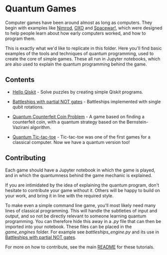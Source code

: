 # Quantum Games

Computer games have been around almost as long as computers. They begin with examples like [Nimrod](https://en.wikipedia.org/wiki/Nimrod_(computing)), [OXO](https://en.wikipedia.org/wiki/OXO) and [Spacewar!](https://en.wikipedia.org/wiki/Spacewar!), which were designed to help people learn about how early computers worked, and how to program them.

This is exactly what we'd like to replicate in this folder. Here you'll find basic examples of the tools and techniques of quantum programming, used to create the core of simple games. These all run in Jupyter notebooks, which are also used to explain the quantum programming behind the game.


## Contents

* [Hello Qiskit](Hello_Qiskit.ipynb) - Solve puzzles by creating simple Qiskit programs.

* [Battleships with partial NOT gates](battleships_with_partial_NOT_gates.ipynb) - Battleships implemented with single qubit rotations.

* [Quantum Counterfeit Coin Problem](quantum_counterfeit_coin_problem.ipynb) - A game based on finding a counterfeit coin, with a quantum strategy based on the Bernstein-Vazirani algorithm.

* [Quantum Tic-tac-toe](quantum_tic_tac_toe.ipynb) - Tic-tac-toe was one of the first games for a classical computer. Now we have a quantum version too!


## Contributing

Each game should have a Jupyter notebook in which the game is played, and in which the quantumness behind the game mechanic is explained.

If you are intimidated by the idea of explaining the quantum program, don't hesitate to contribute your game without it. Others will be happy to build on your work, and bring it in line with the required style.

To make even a simple command line game, you'll most likely need many lines of classical programming. This will handle the subtleties of input and output, and so not be directly relevant to someone learning quantum programming. You can therefore hide this away in a _.py_ file that can then be imported into your notebook. These files can be placed in the _game_engines_ folder. For example see _battleships_engine.py_ and its use in [Battleships with partial NOT gates](battleships_with_partial_NOT_gates.ipynb).

For more on how to contribute, see the main [README](../../README.md) for these tutorials.

